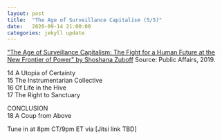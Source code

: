 ```yaml
---
layout: post
title:  "The Age of Surveillance Capitalism (5/5)"
date:   2020-09-14 21:00:00
categories: jekyll update
---
```


["The Age of Surveillance Capitalism: The Fight for a Human Future at the New Frontier of Power" by Shoshana Zuboff](https://www.publicaffairsbooks.com/titles/shoshana-zuboff/the-age-of-surveillance-capitalism/9781610395694/) Source: Public Affairs, 2019.

14 A Utopia of Certainty  
15 The Instrumentarian Collective  
16 Of Life in the Hive  
17 The Right to Sanctuary  

CONCLUSION   
18 A Coup from Above  

Tune in at 8pm CT/9pm ET via [Jitsi link TBD]  
